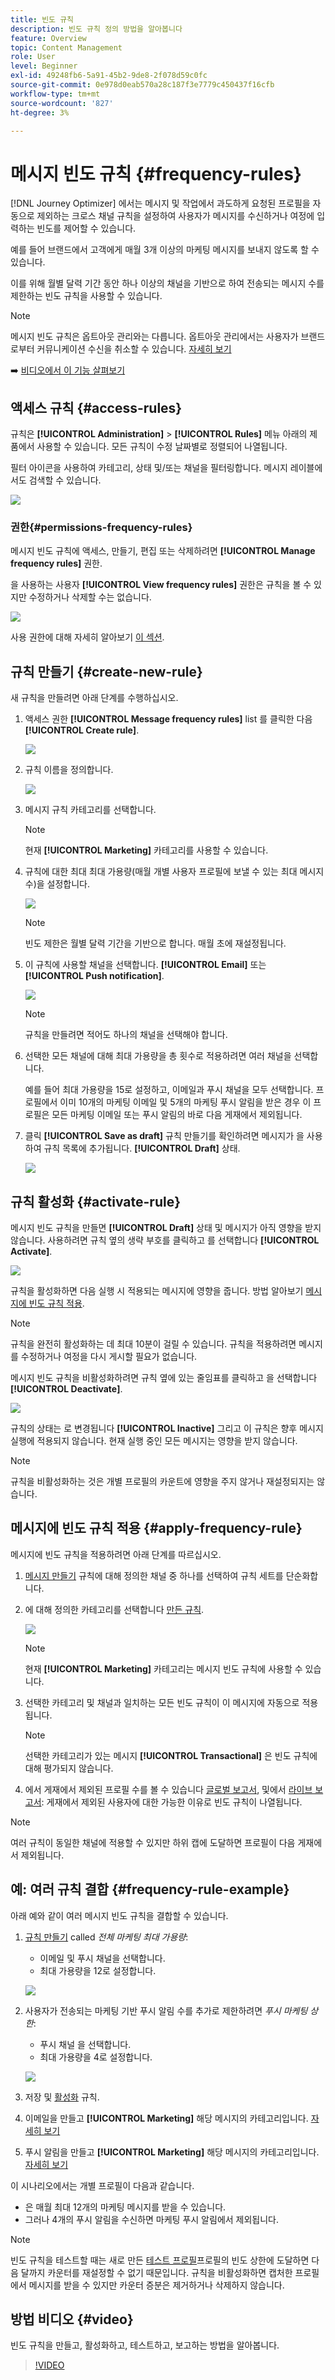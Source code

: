 ```yaml
---
title: 빈도 규칙
description: 빈도 규칙 정의 방법을 알아봅니다
feature: Overview
topic: Content Management
role: User
level: Beginner
exl-id: 49248fb6-5a91-45b2-9de8-2f078d59c0fc
source-git-commit: 0e978d0eab570a28c187f3e7779c450437f16cfb
workflow-type: tm+mt
source-wordcount: '827'
ht-degree: 3%

---
```


# 메시지 빈도 규칙 {#frequency-rules}

[!DNL Journey Optimizer] 에서는 메시지 및 작업에서 과도하게 요청된 프로필을 자동으로 제외하는 크로스 채널 규칙을 설정하여 사용자가 메시지를 수신하거나 여정에 입력하는 빈도를 제어할 수 있습니다.

예를 들어 브랜드에서 고객에게 매월 3개 이상의 마케팅 메시지를 보내지 않도록 할 수 있습니다.

이를 위해 월별 달력 기간 동안 하나 이상의 채널을 기반으로 하여 전송되는 메시지 수를 제한하는 빈도 규칙을 사용할 수 있습니다.

>[!NOTE]
>
>메시지 빈도 규칙은 옵트아웃 관리와는 다릅니다. 옵트아웃 관리에서는 사용자가 브랜드로부터 커뮤니케이션 수신을 취소할 수 있습니다. [자세히 보기](../messages/consent.md#opt-out-management)

➡️ [비디오에서 이 기능 살펴보기](#video)

## 액세스 규칙 {#access-rules}

규칙은 **[!UICONTROL Administration]** > **[!UICONTROL Rules]** 메뉴 아래의 제품에서 사용할 수 있습니다. 모든 규칙이 수정 날짜별로 정렬되어 나열됩니다.

필터 아이콘을 사용하여 카테고리, 상태 및/또는 채널을 필터링합니다. 메시지 레이블에서도 검색할 수 있습니다.

![](assets/message-rules-filter.png)

### 권한{#permissions-frequency-rules}

메시지 빈도 규칙에 액세스, 만들기, 편집 또는 삭제하려면 **[!UICONTROL Manage frequency rules]** 권한.

을 사용하는 사용자 **[!UICONTROL View frequency rules]** 권한은 규칙을 볼 수 있지만 수정하거나 삭제할 수는 없습니다.

![](assets/message-rules-access.png)

사용 권한에 대해 자세히 알아보기 [이 섹션](../administration/high-low-permissions.md).

## 규칙 만들기 {#create-new-rule}

새 규칙을 만들려면 아래 단계를 수행하십시오.

1. 액세스 권한 **[!UICONTROL Message frequency rules]** list 를 클릭한 다음 **[!UICONTROL Create rule]**.

   ![](assets/message-rules-create.png)

1. 규칙 이름을 정의합니다.

   ![](assets/message-rules-details.png)

1. 메시지 규칙 카테고리를 선택합니다.

   >[!NOTE]
   >
   >현재 **[!UICONTROL Marketing]** 카테고리를 사용할 수 있습니다.

1. 규칙에 대한 최대 최대 가용량(매월 개별 사용자 프로필에 보낼 수 있는 최대 메시지 수)을 설정합니다.

   ![](assets/message-rules-capping.png)

   >[!NOTE]
   >
   >빈도 제한은 월별 달력 기간을 기반으로 합니다. 매월 초에 재설정됩니다.

1. 이 규칙에 사용할 채널을 선택합니다. **[!UICONTROL Email]** 또는 **[!UICONTROL Push notification]**.

   ![](assets/message-rules-channels.png)

   >[!NOTE]
   >
   >규칙을 만들려면 적어도 하나의 채널을 선택해야 합니다.

1. 선택한 모든 채널에 대해 최대 가용량을 총 횟수로 적용하려면 여러 채널을 선택합니다.

   예를 들어 최대 가용량을 15로 설정하고, 이메일과 푸시 채널을 모두 선택합니다. 프로필에서 이미 10개의 마케팅 이메일 및 5개의 마케팅 푸시 알림을 받은 경우 이 프로필은 모든 마케팅 이메일 또는 푸시 알림의 바로 다음 게재에서 제외됩니다.

1. 클릭 **[!UICONTROL Save as draft]** 규칙 만들기를 확인하려면 메시지가 을 사용하여 규칙 목록에 추가됩니다. **[!UICONTROL Draft]** 상태.

   ![](assets/message-rules-created.png)

## 규칙 활성화 {#activate-rule}

메시지 빈도 규칙을 만들면 **[!UICONTROL Draft]** 상태 및 메시지가 아직 영향을 받지 않습니다. 사용하려면 규칙 옆의 생략 부호를 클릭하고 를 선택합니다 **[!UICONTROL Activate]**.

![](assets/message-rules-activate.png)

규칙을 활성화하면 다음 실행 시 적용되는 메시지에 영향을 줍니다. 방법 알아보기 [메시지에 빈도 규칙 적용](#apply-frequency-rule).

>[!NOTE]
>
>규칙을 완전히 활성화하는 데 최대 10분이 걸릴 수 있습니다. 규칙을 적용하려면 메시지를 수정하거나 여정을 다시 게시할 필요가 없습니다.

메시지 빈도 규칙을 비활성화하려면 규칙 옆에 있는 줄임표를 클릭하고 을 선택합니다 **[!UICONTROL Deactivate]**.

![](assets/message-rules-deactivate.png)

규칙의 상태는 로 변경됩니다 **[!UICONTROL Inactive]** 그리고 이 규칙은 향후 메시지 실행에 적용되지 않습니다. 현재 실행 중인 모든 메시지는 영향을 받지 않습니다.

>[!NOTE]
>
>규칙을 비활성화하는 것은 개별 프로필의 카운트에 영향을 주지 않거나 재설정되지는 않습니다.

## 메시지에 빈도 규칙 적용 {#apply-frequency-rule}

메시지에 빈도 규칙을 적용하려면 아래 단계를 따르십시오.

1. [메시지 만들기](../messages/get-started-content.md#create-new-message) 규칙에 대해 정의한 채널 중 하나를 선택하여 규칙 세트를 단순화합니다.

1. 에 대해 정의한 카테고리를 선택합니다 [만든 규칙](#create-new-rule).

   ![](assets/inline-message-category.png)

   >[!NOTE]
   >
   >현재 **[!UICONTROL Marketing]** 카테고리는 메시지 빈도 규칙에 사용할 수 있습니다.

   <!--
   1. You can click the **[!UICONTROL Frequency rule]** link to view the frequency rules that will apply for the selected category and channel(s). A new tab will open to display the matching message frequency rules.-->

1. 선택한 카테고리 및 채널과 일치하는 모든 빈도 규칙이 이 메시지에 자동으로 적용됩니다.

   >[!NOTE]
   >
   >선택한 카테고리가 있는 메시지 **[!UICONTROL Transactional]** 은 빈도 규칙에 대해 평가되지 않습니다.

1. 에서 게재에서 제외된 프로필 수를 볼 수 있습니다 [글로벌 보고서](../reports/global-report.md), 및에서 [라이브 보고서](../reports/live-report.md): 게재에서 제외된 사용자에 대한 가능한 이유로 빈도 규칙이 나열됩니다.

>[!NOTE]
>
>여러 규칙이 동일한 채널에 적용할 수 있지만 하위 캡에 도달하면 프로필이 다음 게재에서 제외됩니다.

## 예: 여러 규칙 결합 {#frequency-rule-example}

아래 예와 같이 여러 메시지 빈도 규칙을 결합할 수 있습니다.

1. [규칙 만들기](#create-new-rule) called *전체 마케팅 최대 가용량*:

   * 이메일 및 푸시 채널을 선택합니다.
   * 최대 가용량을 12로 설정합니다.

   ![](assets/message-rules-ex-overall-cap.png)

1. 사용자가 전송되는 마케팅 기반 푸시 알림 수를 추가로 제한하려면 *푸시 마케팅 상한*:

   * 푸시 채널 을 선택합니다.
   * 최대 가용량을 4로 설정합니다.

   ![](assets/message-rules-ex-push-cap.png)

1. 저장 및 [활성화](#activate-rule) 규칙.

1. 이메일을 만들고 **[!UICONTROL Marketing]** 해당 메시지의 카테고리입니다. [자세히 보기](../messages/get-started-content.md#create-new-message)

1. 푸시 알림을 만들고 **[!UICONTROL Marketing]** 해당 메시지의 카테고리입니다. [자세히 보기](../messages/get-started-content.md#create-new-message)

이 시나리오에서는 개별 프로필이 다음과 같습니다.
* 은 매월 최대 12개의 마케팅 메시지를 받을 수 있습니다.
* 그러나 4개의 푸시 알림을 수신하면 마케팅 푸시 알림에서 제외됩니다.

>[!NOTE]
>
>빈도 규칙을 테스트할 때는 새로 만든 [테스트 프로필](../segment/creating-test-profiles.md)프로필의 빈도 상한에 도달하면 다음 달까지 카운터를 재설정할 수 없기 때문입니다. 규칙을 비활성화하면 캡처한 프로필에서 메시지를 받을 수 있지만 카운터 증분은 제거하거나 삭제하지 않습니다.

## 방법 비디오 {#video}

빈도 규칙을 만들고, 활성화하고, 테스트하고, 보고하는 방법을 알아봅니다.

>[!VIDEO](https://video.tv.adobe.com/v/344451?quality=12)
